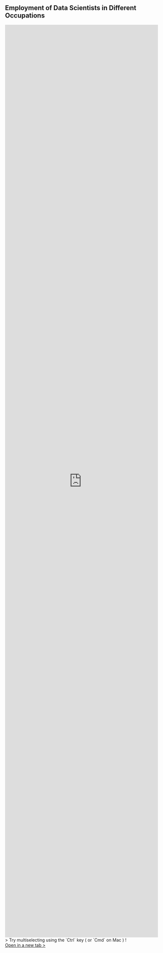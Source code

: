 ## Employment of Data Scientists in Different Occupations
<!-- <a href="{{ site.baseurl }}/home" style=""> < Back</a> -->

<iframe class="powerbi" title="employment" src="https://app.powerbi.com/view?r=eyJrIjoiZTU3Mzk2NGMtOWY0Ni00YzZkLWI2OTEtMTM1YTMzZmMzZDJlIiwidCI6ImY2YjZkZDViLWYwMmYtNDQxYS05OWEwLTE2MmFjNTA2MGJkMiIsImMiOjZ9" frameborder="0" allowFullScreen="true" style="border: none; width: 100%; height: 75vh"></iframe>
<br>
> Try multiselecting using the `Ctrl` key ( or `Cmd` on Mac ) !

<br>
<a href="https://app.powerbi.com/view?r=eyJrIjoiZTU3Mzk2NGMtOWY0Ni00YzZkLWI2OTEtMTM1YTMzZmMzZDJlIiwidCI6ImY2YjZkZDViLWYwMmYtNDQxYS05OWEwLTE2MmFjNTA2MGJkMiIsImMiOjZ9" target="_blank">Open in a new tab > </a>
